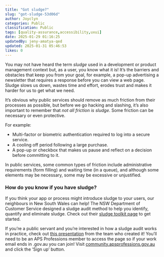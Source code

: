 ```yaml
---
title: "Got sludge?"
slug: "got-sludge-53d06d"
author: Joyclyn
categories: Public
classification: Public
tags: [quality-assurance,accessibility,uxui]
date: 2025-01-29 01:16:25 
updatedBy: jeny-amatya-qed
updated: 2025-01-31 05:46:53 
likes: 0
---
```


You may not have heard the term *sludge* used in a development or product management context but, as a user, you know what it is! It’s the barriers and obstacles that keep you from your goal, for example, a pop-up advertising a newsletter that requires a response before you can view a web page. Sludge slows us down, wastes time and effort, erodes trust and makes it harder for us to get what we need.

It’s obvious why public services should remove as much friction from their processes as possible, but before we go hacking and slashing, it’s also important to remember that *not all friction is sludge*. Some friction can be necessary or even protective. 

For example:
-	Multi-factor or biometric authentication required to log into a secure service.
-	A cooling off period following a large purchase.
-	A pop-up or checkbox that makes us pause and reflect on a decision before committing to it.

In public services, some common types of friction include administrative requirements (form filling) and waiting time (in a queue), and although some elements may be necessary, some may be excessive or unjustified. 

### How do you know if you have sludge?

If you think your app or process might introduce sludge to your users, our neighbours in New South Wales can help! The NSW Department of Customer Service designed a sludge audit method to help you identify, quantify and eliminate sludge. Check out their [sludge toolkit page](https://www.nsw.gov.au/departments-and-agencies/behavioural-insights-unit/sludge-toolkit) to get started. 

If you’re a public servant and you’re interested in how a sludge audit works in practice, check out [this presentation](https://community.apsprofessions.gov.au/viewdocument/sludge-audits-and-toolkit-nsw-beh?CommunityKey=e7a59ee2-ca79-44bf-8c46-c673aaba78f4&tab=librarydocuments) from the team who created it! You’ll need to be an APS Professions member to access the page so if your work email ends in .gov.au you can join! Visit [community.apsprofessions.gov.au](https://www.community.apsprofessions.gov.au) and click the ‘Sign up’ button.